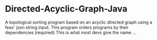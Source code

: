 # Directed-Acyclic-Graph-Java
A topological sorting program based on an acyclic directed graph using a feax' json string input. This program orders programs by their dependencies (required) This is what most devs give the name …
